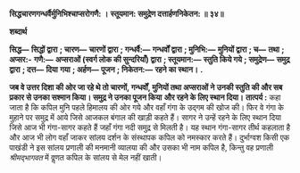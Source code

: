 **सिद्धचारणगन्धर्वैर्मुनिभिश्चाप्सरोगणै: ।** **स्तूयमान: समुद्रेण दत्तार्हणनिकेतन: ॥ ३४॥** 

**शब्दार्थ** 

**सिद्ध—** **सिद्धों द्वारा** **; चारण—** **चारणों द्वारा** **; गन्धर्वै:—** **गन्धर्वों द्वारा** **; मुनिभि:—** **मुनियों द्वारा** **; च—** **तथा** **; अप्सर:-** **गणै:—** **अप्सराओं (स्वर्ग लोक की सुन्दरियाँ) द्वारा** **; स्तूयमान:—** **स्तुति किये गये** **; समुद्रेण—** **समुद्र द्वारा** **; दत्त—** **दिया** **गया** **; अर्हण—** **पूजन** **; निकेतन:—** **रहने का स्थान।** **.** 

**जब वे उत्तर दिशा की ओर जा रहे थे तो चारणों, गन्धर्वों, मुनियों तथा अप्सराओं ने** **उनकी स्तुति की और सब प्रकार से उनका सश्मान किया। समुद्र ने उनका पूजन किया** **और रहने के लिए स्थान दिया।** **तात्पर्य :** कहा जाता है कि कपिल मुनि पहले हिमालय की ओर गये और वहाँ गंगा के उद्गम की खोज की। फिर वे गंगा के मुहाने पर समुद्र में आये जिसे आजकल बंगाल की खाड़ी कहते हैं। सागर ने उन्हें रहने के लिए स्थान दिया जिसे आज भी गंगा-सागर कहते हैं जहाँ गंगा नदी समुद्र से मिलती है। यह स्थान गंगा-सागर तीर्थ कहलाता है और आज भी लोग वहाँ जाकर सांलय दर्शन के संस्थापक कपिल को नमस्कार करते हैं। दुर्भाग्वश किसी एक पाखंडी ने इस सांलय प्रणाली की मनमानी व्यालया की और उसका भी नाम कपिल है, किन्तु वह प्रणाली *श्रीमद्भागवत* में वॢणत कपिल के सांलय से मेल नहीं खाती।  